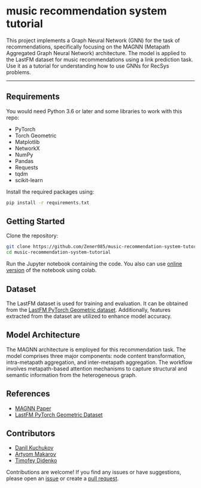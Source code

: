 # music recommendation system tutorial #
This project implements a Graph Neural Network (GNN) for the task of recommendations, specifically focusing on the MAGNN
(Metapath Aggregated Graph Neural Network) architecture. The model is applied to the LastFM dataset for music
recommendations using a link prediction task. Use it as a tutorial for understanding how to use GNNs for RecSys
problems.

---

## Requirements ##
You would need Python 3.6 or later and some libraries to work with this repo:
- PyTorch
- Torch Geometric
- Matplotlib
- NetworkX
- NumPy
- Pandas
- Requests
- tqdm
- scikit-learn

Install the required packages using:
```bash
pip install -r requirements.txt
```

## Getting Started ##
Clone the repository:

```bash
git clone https://github.com/Zener085/music-recommendation-system-tutorial.git
cd music-recommendation-system-tutorial
```
Run the Jupyter notebook containing the code. You also can use
[online version](https://colab.research.google.com/drive/1hVaZUr2U3-yGvV6Rk5KQ3L85iYY8D1dz?usp=sharing#scrollTo=R2L01VOuWeeS)
of the notebook using colab.

## Dataset ##
The LastFM dataset is used for training and evaluation. It can be obtained from the
[LastFM PyTorch Geometric dataset](https://pytorch-geometric.readthedocs.io/en/latest/generated/torch_geometric.datasets.LastFM.html).
Additionally, features extracted from the dataset are utilized to enhance model accuracy.

## Model Architecture ##
The MAGNN architecture is employed for this recommendation task. The model comprises three major components: node
content transformation, intra-metapath aggregation, and inter-metapath aggregation. The workflow involves metapath-based
attention mechanisms to capture structural and semantic information from the heterogeneous graph.

## References ##
- [MAGNN Paper](https://arxiv.org/pdf/2002.01680.pdf)
- [LastFM PyTorch Geometric Dataset](https://pytorch-geometric.readthedocs.io/en/latest/generated/torch_geometric.datasets.LastFM.html)

## Contributors ##
- [Danil Kuchukov](https://github.com/xFonzie)
- [Artyom Makarov](https://github.com/Smulemun)
- [Timofey Didenko](https://github.com/Zener085)

Contributions are welcome! If you find any issues or have suggestions, please open an
[issue](https://github.com/your-username/your-repository/issues) or create a
[pull request](https://github.com/your-username/your-repository/pulls).
